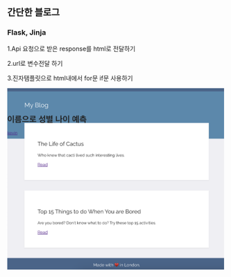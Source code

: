 ## 간단한 블로그

### Flask, Jinja

1.Api 요청으로 받은 response를 html로 전달하기

2.url로 변수전달 하기

3.진자탬플릿으로 html내에서 for문 if문 사용하기

<img src="sample.png" alt="" width="500">